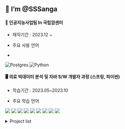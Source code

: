 ##  👋 **I’m @SSSanga**

#### 🏥 인공지능사업팀 In 국립암센터 
   - 재직기간 : 2023.12 ~

   - 주요 사용 언어
   - 
![Postgres](https://img.shields.io/badge/postgres-%23316192.svg?style=for-the-badge&logo=postgresql&logoColor=white) ![Python](https://img.shields.io/badge/python-3670A0?style=for-the-badge&logo=python&logoColor=ffdd54)


#### 🖥 의료 빅데이터 분석 및 자바 S/W 개발자 과정 (스프링, 파이썬) 
   - 학습기간 : 2023.05~2023.10

   - 주요 학습 언어

<img src="https://img.shields.io/badge/java-007396?style=for-the-badge&logo=java&logoColor=white">  <img src="https://img.shields.io/badge/springboot-6DB33F?style=for-the-badge&logo=springboot&logoColor=white">  <img src="https://img.shields.io/badge/mysql-4479A1?style=for-the-badge&logo=mysql&logoColor=white">  <img src="https://img.shields.io/badge/python-3776AB?style=for-the-badge&logo=python&logoColor=white">  <img src="https://img.shields.io/badge/jupyter-F37626?style=for-the-badge&logo=jupyter&logoColor=white">  <img src="https://img.shields.io/badge/mongodb-47A248?style=for-the-badge&logo=mongodb&logoColor=white">  <img src="https://img.shields.io/badge/pandas-150458?style=for-the-badge&logo=pandas&logoColor=white">  <img src="https://img.shields.io/badge/fastapi-009688?style=for-the-badge&logo=fastapi&logoColor=white">  <img src="https://img.shields.io/badge/scikitlearn-F7931E?style=for-the-badge&logo=scikitlearn&logoColor=white">

<details>
   <summary> Project list </summary>

### ✨ **Collaboration with the Application Team**

#### **project_nutrient**


   **1st: 웹사이트 구현**


      주요 업무: PM, 영양제 관련 table DB 구축 및 RestAPI로 영양제 관련 서비스 하기

      
      [1stProject_README](https://sssanga.github.io/project_nutrients/)
      
      
   **2nd: 데이터 수집 및 ML 예측 서비스**
      
      
      주요 업무: 댓글 수집 및 데이터 전처리 후 FastAPI 예측 서비스 띄우기
      
      
      [2ndProject_dataAnalytics_README](https://github.com/araya1203/project_nutrients_data_analytics#readme)

### 🤹**Toy_project**


#### **toy_data_analysiss**

   - [project_1: 디스크 환자들의 입원 기간에 영향을 미치는 요인들은??](https://github.com/KKKKKIKKKK/toy_data_analysiss/blob/main/codes/quest1/README.md)
   
        [Project_1_personal](https://github.com/KKKKKIKKKK/toy_data_analysiss/tree/main/codes/quest1/%EA%B9%80%EC%83%81%EC%95%84)
   
   
   - [project_2: 고혈압 환자군에서 심결본인부담금에 영향을 미치는 요인들은??](https://github.com/KKKKKIKKKK/toy_data_analysiss/blob/main/codes/quest2/README.md)
   
   
        [Project_2_personal](https://github.com/KKKKKIKKKK/toy_data_analysiss/tree/main/codes/quest2/%EA%B9%80%EC%83%81%EC%95%84)

#### **toy_machinelearning**


   - [디스크환자의 통증정도를 다른 수치들을 통해 예측 서비스를 제공(FastAPI)](https://sssanga.github.io/toy_machinelearning/)
  
</details>

   








